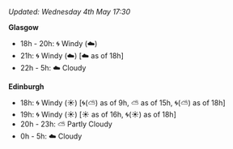 *Updated: Wednesday 4th May 17:30*

**Glasgow**

* 18h - 20h: :cyclone: Windy (:cloud:)
* 21h: :cyclone: Windy (:cloud:) [:cloud: as of 18h]
* 22h - 5h: :cloud: Cloudy

**Edinburgh**

* 18h: :cyclone: Windy (:sunny:) [:cyclone:(:partly_sunny:) as of 9h, :partly_sunny: as of 15h, :cyclone:(:partly_sunny:) as of 18h]
* 19h: :cyclone: Windy (:sunny:) [:sunny: as of 16h, :cyclone:(:sunny:) as of 18h]
* 20h - 23h: :partly_sunny: Partly Cloudy
* 0h - 5h: :cloud: Cloudy

